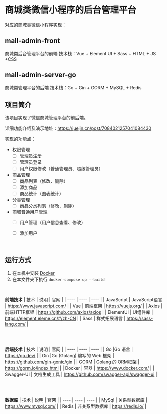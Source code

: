 # 商城类微信小程序的后台管理平台
对应的商城类微信小程序实现：
## mall-admin-front
商城类后台管理平台的前端
技术栈：Vue + Element UI + Sass + HTML + JS +CSS 

## mall-admin-server-go
商城类管理平台的后端
技术栈：Go + Gin + GORM + MySQL + Redis

## 项目简介
该项目实现了微信商城管理平台的前后端。

详细功能介绍及演示地址：https://juejin.cn/post/7084021257041084430

实现的功能点：
- 权限管理
    - [ ] 管理员注册
    - [ ] 管理员登录
    - [ ] 用户权限修改（普通管理员、超级管理员）
- 商品管理
    - [ ] 商品列表（修改、删除）
    - [ ] 添加商品
    - [ ] 商品统计（图表统计）
- 分类管理
    - [ ] 商品分类列表（修改、删除）
- 商城普通用户管理
    - [ ] 用户管理（用户信息查看、修改）
    - [ ] 添加用户


<br>

## 运行方式
1. 在本机中安装 [Docker](https://www.docker.com/)
2. 在本文件夹下执行 `docker-compose up --build`

<br>

**前端技术**
| 技术 | 说明 | 官网 |
|  ----  | ----  | ----  |
| JavaScript | JavaScript语言 | https://www.javascript.com/ |
| Vue | 前端框架 | https://vuejs.org/ |
| Axios | 前端HTTP框架 | <https://github.com/axios/axios> |
| ElementUI | UI组件库 | https://element.eleme.cn/#/zh-CN |
| Sass | 样式拓展语言 | https://sass-lang.com/ |

<br><br>

**后端技术**
| 技术 | 说明 | 官网 |
|  ----  | ----  | ----  |
| Go |Go 语言 | <https://go.dev/> |
| Gin |Go (Golang) 编写的 Web 框架 | <https://github.com/gin-gonic/gin> |
| GORM | Golang 的 ORM框架 | <https://gorm.io/index.html> |
| Docker | 容器 | https://www.docker.com/ |
| Swagger-UI | 文档生成工具 | <https://github.com/swagger-api/swagger-ui> |


<br><br>

**数据库**
| 技术 | 说明 | 官网 |
|  ----  | ----  | ----  |
| MySql | 关系型数据库 | https://www.mysql.com/ |
| Redis | 非关系型数据库 | https://redis.io/ |

